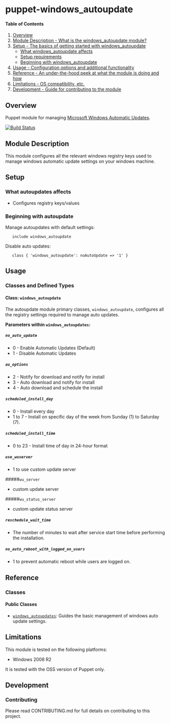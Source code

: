 # puppet-windows_autoupdate

#### Table of Contents

1. [Overview](#overview)
2. [Module Description - What is the windows_autoupdate module?](#module-description)
3. [Setup - The basics of getting started with windows_autoupdate](#setup)
    * [What windows_autoupdate affects](#what-autoupdates-affects)
    * [Setup requirements](#setup-requirements)
    * [Beginning with windows_autoupdate](#beginning-with-autoupdates)
4. [Usage - Configuration options and additional functionality](#usage)
5. [Reference - An under-the-hood peek at what the module is doing and how](#reference)
5. [Limitations - OS compatibility, etc.](#limitations)
6. [Development - Guide for contributing to the module](#development)

## Overview

Puppet module for managing [Microsoft Windows Automatic Updates](http://support.microsoft.com/kb/328010).

[![Build Status](https://travis-ci.org/voxpupuli/puppet-windows_autoupdate.svg?branch=master)](https://travis-ci.org/voxpupuli/puppet-windows_autoupdate)

## Module Description

This module configures all the relevant windows registry keys used to manage windows automatic update settings on your windows machine.

## Setup

### What autoupdates affects

* Configures registry keys/values

### Beginning with autoupdate

Manage autoupdates with default settings:

```puppet
   include windows_autoupdate
```

Disable auto updates:

```puppet
   class { 'windows_autoupdate': noAutoUpdate => '1' }
```

## Usage

### Classes and Defined Types

#### Class: `windows_autoupdate`

The autoupdate module primary classes, `windows_autoupdate`, configures all the registry settings required to manage auto updates.

**Parameters within `windows_autoupdates`:**
##### `no_auto_update`

* 0 - Enable Automatic Updates (Default)
* 1 - Disable Automatic Updates

##### `au_options`

* 2 - Notify for download and notify for install
* 3 - Auto download and notify for install
* 4 - Auto download and schedule the install

##### `scheduled_install_day`

* 0 - Install every day
* 1 to 7 - Install on specific day of the week from Sunday (1) to Saturday (7).

##### `scheduled_install_time`

* 0 to 23 - Install time of day in 24-hour format

##### `use_wuserver`

* 1 to use custom update server

#####`wu_server`

* custom update server

#####`wu_status_server`

* custom update status server

##### `reschedule_wait_time`

* The number of minutes to wait after service start time before performing the installation.

##### `no_auto_reboot_with_logged_on_users`

* 1 to prevent automatic reboot while users are logged on.

## Reference

### Classes

#### Public Classes

* [`windows_autoupdates`](#class_autoupdates): Guides the basic management of windows auto update settings.

## Limitations

This module is tested on the following platforms:

* Windows 2008 R2

It is tested with the OSS version of Puppet only.

## Development

### Contributing

Please read CONTRIBUTING.md for full details on contributing to this project.
